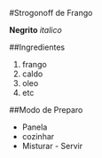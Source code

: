 #Strogonoff de Frango

**Negrito**
_italico_

##Ingredientes

1. frango
2. caldo
3. oleo
4. etc

##Modo de Preparo

 - Panela
  - cozinhar
   - Misturar
    - Servir
    